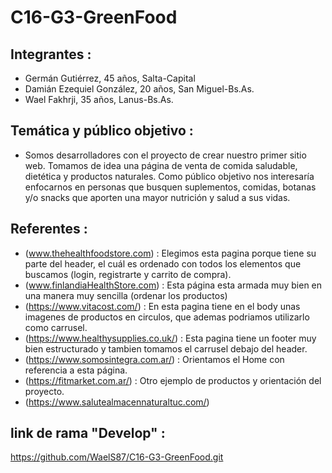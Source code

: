 # C16-G3-GreenFood
## Integrantes :
- Germán Gutiérrez, 45 años, Salta-Capital
- Damián Ezequiel González, 20 años, San Miguel-Bs.As.
- Wael Fakhrji, 35 años, Lanus-Bs.As.

## Temática y público objetivo :
- Somos desarrolladores con el proyecto de crear nuestro primer sitio web. Tomamos de idea una página de venta de comida saludable, dietética y productos naturales. Como público objetivo nos interesaría enfocarnos en personas que busquen suplementos, comidas, botanas y/o snacks que aporten una mayor nutrición y salud a sus vidas.

## Referentes :
- (www.thehealthfoodstore.com) : Elegimos esta pagina porque tiene su parte del header, el cuál es ordenado con todos los elementos que buscamos (login, registrarte y carrito de compra).
- (www.finlandiaHealthStore.com) : Esta página esta armada muy bien en una manera muy sencilla (ordenar los productos)
- (https://www.vitacost.com/) : En esta pagina tiene en el body unas imagenes de productos en circulos,  que ademas podriamos utilizarlo como carrusel.
- (https://www.healthysupplies.co.uk/) : Esta pagina tiene un footer muy bien estructurado y tambien tomamos el carrusel debajo del header.
- (https://www.somosintegra.com.ar/) : Orientamos el Home con referencia a esta página.
- (https://fitmarket.com.ar/) : Otro ejemplo de productos y orientación del proyecto.
- (https://www.salutealmacennaturaltuc.com/)

## link de rama "Develop" :
https://github.com/WaelS87/C16-G3-GreenFood.git
